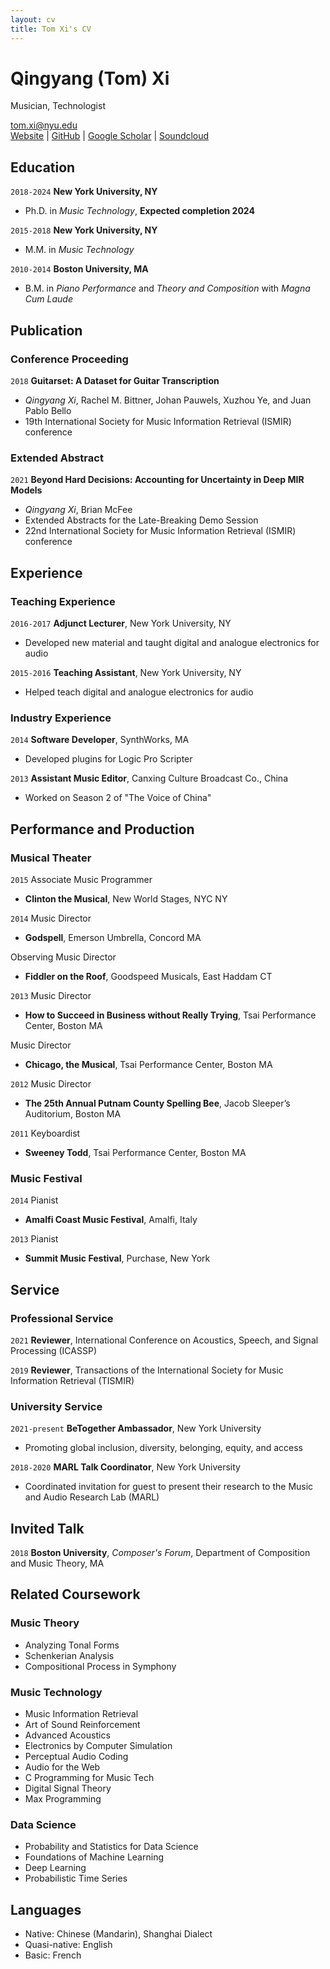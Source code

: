 ```yaml
---
layout: cv
title: Tom Xi's CV
---
```

# Qingyang (Tom) Xi
Musician, Technologist

<div id="webaddress">
    <a href="tom.xi@nyu.edu">tom.xi@nyu.edu</a><br/>
    <a href="https://tomxi.weebly.com/">Website</a> |
    <a href="https://github.com/tomxi/">GitHub</a> |
    <a href="https://scholar.google.com/citations?hl=en&user=uWxe6-AAAAAJ">Google Scholar</a> |
    <a href="https://soundcloud.com/tom-xi">Soundcloud</a>
</div>

## Education
`2018-2024`
__New York University, NY__
- Ph.D. in *Music Technology*, __Expected completion 2024__

`2015-2018`
__New York University, NY__
- M.M. in *Music Technology*

`2010-2014`
__Boston University, MA__
- B.M. in *Piano Performance* and *Theory and Composition* with *Magna Cum Laude*

## Publication
### Conference Proceeding
`2018`
​__Guitarset: A Dataset for Guitar Transcription__
- _Qingyang Xi_, Rachel M. Bittner, Johan Pauwels, Xuzhou Ye, and Juan Pablo Bello
- 19th International Society for Music Information Retrieval (ISMIR) conference

### Extended Abstract
`2021`
__Beyond Hard Decisions: Accounting for Uncertainty in Deep MIR Models​__
- _Qingyang Xi_, Brian McFee
- Extended Abstracts for the Late-Breaking Demo Session
- 22nd International Society for Music Information Retrieval (ISMIR) conference

## Experience
### Teaching Experience
`2016-2017`
__Adjunct Lecturer__, New York University, NY
- Developed new material and taught digital and analogue electronics for audio

`2015-2016`
__Teaching Assistant__, New York University, NY
- Helped teach digital and analogue electronics for audio

### Industry Experience
`2014`
__Software Developer__, SynthWorks, MA
- Developed plugins for Logic Pro Scripter

`2013`
__Assistant Music Editor__, Canxing Culture Broadcast Co., China
- Worked on Season 2 of "The Voice of China"

## Performance and Production
### Musical Theater
`2015`
Associate Music Programmer
- __Clinton the Musical__, New World Stages, NYC NY

`2014`
Music Director
- __Godspell__, Emerson Umbrella, Concord MA

Observing Music Director
- __Fiddler on the Roof__, Goodspeed Musicals, East Haddam CT

`2013`
Music Director
- __How to Succeed in Business without Really Trying__, Tsai Performance Center, Boston MA

Music Director
- __Chicago, the Musical__, Tsai Performance Center, Boston MA

`2012`
Music Director
- __The 25th Annual Putnam County Spelling Bee__, Jacob Sleeper’s Auditorium, Boston MA

`2011`
Keyboardist
- __Sweeney Todd__, Tsai Performance Center, Boston MA
<!-- <div style="page-break-after: always;"></div> -->

### Music Festival
`2014`
Pianist
- __Amalfi Coast Music Festival__, Amalfi, Italy

`2013`
Pianist
- __Summit Music Festival__, Purchase, New York

## Service
### Professional Service
`2021`
__Reviewer__, International Conference on Acoustics, Speech, and Signal Processing (ICASSP)

`2019`
__Reviewer__, Transactions of the International Society for Music Information Retrieval (TISMIR)

### University Service
`2021-present`
__BeTogether Ambassador__, New York University
- Promoting global inclusion, diversity, belonging, equity, and access

`2018-2020`
__MARL Talk Coordinator__, New York University
- Coordinated invitation for guest to present their research to the Music and Audio Research Lab (MARL)

## Invited Talk
`2018`
__Boston University__, *Composer's Forum*, Department of Composition and Music Theory, MA

## Related Coursework
### Music Theory
- Analyzing Tonal Forms
- Schenkerian Analysis
- Compositional Process in Symphony

### Music Technology
- Music Information Retrieval
- Art of Sound Reinforcement
- Advanced Acoustics
- Electronics by Computer Simulation
- Perceptual Audio Coding
- Audio for the Web
- C Programming for Music Tech
- Digital Signal Theory
- Max Programming

### Data Science
- Probability and Statistics for Data Science
- Foundations of Machine Learning 
- Deep Learning
- Probabilistic Time Series

## Languages
- Native: Chinese (Mandarin), Shanghai Dialect
- Quasi-native: English
- Basic: French
